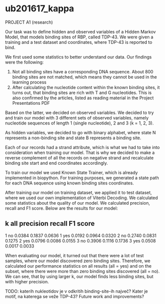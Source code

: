 # ub201617_kappa

PROJECT A1 (research)

Our task was to define hidden and observed variables of a Hidden Markov Model, that models binding sites of RBP, called TDP-43. We were given a training 
and a test dataset and coordinates, where TDP-43 is reported to bind.

We first used some statistics to better understand our data. Our findings were the following:
1. Not all binding sites have a corresponding DNA sequence. About 800 binding sites are not matched, which means they cannot be used in the learning process
2. After calculating the nucleotide content within the known binding sites, it turns out, that binding sites are rich with T and G nucleotides. This is also confirmed
by the articles, listed as reading material in the Project Presentations PDF

Based on the latter, we decided on observed variables. We decided to try and train our model with 3 different sets of observed variables, namely nucleotide sequences
of length 1 (single nucleotide), 2 and 3 (k = 1, 2, 3). 

As hidden variables, we decided to go with binary alphabet, where state N represents a non-binding site and state B represents a binding site.

Each of our records had a strand attribute, which is what we had to take into consideration when training our model. That is why we decided to make a reverse complement
of all the records on negative strand and recalculate binding site start and end coordinates accordingly. 

To train our model we used Known State Trainer, which is already implemented in biopython. For training purposes, we generated a state path for each DNA sequence using 
known binding sites coordinates. 

After training our model on training dataset, we applied it to test dataset, where we used our own implementation of Viterbi Decoding. We calculated some statistics about 
the quality of our model. We calculated precision, recall and F1 score. Below are the results for our model:

k	all		precision	recall		F1 score
---------------------------------------------
1	no		0.0384		0.1837		0.0636
1	yes		0.0192		0.0964		0.0320
2	no		0.2740		0.0831		0.1275
2	yes		0.0796		0.0086		0.0155
3	no		0.3906		0.1116		0.1736
3	yes		0.0508		0.0017		0.0033

When evaluating our model, it turned out that there were a lot of test samples, where our model discovered zero binding sites. Therefore, we calculated our performance
statistics on all results (all = yes) and on the subset, where there were more than zero binding sites discovered (all = no). We can see, that by using larger k, our model 
finds less binding sites, but with higher precision. 

TODO: katerih nukleotidov je v odkritih binding-site-ih največ? Kater je motif, na katerega se veže TDP-43? Future work and improvements?
